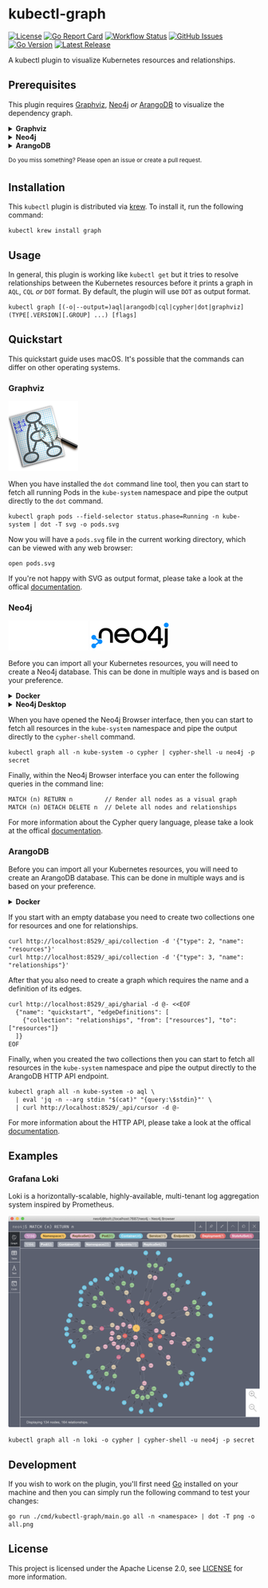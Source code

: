 # kubectl-graph

[![License](https://img.shields.io/github/license/steveteuber/kubectl-graph)](https://github.com/steveteuber/kubectl-graph/blob/master/LICENSE)
[![Go Report Card](https://goreportcard.com/badge/github.com/steveteuber/kubectl-graph)](https://goreportcard.com/report/github.com/steveteuber/kubectl-graph)
[![Workflow Status](https://img.shields.io/github/workflow/status/steveteuber/kubectl-graph/Release)](https://github.com/steveteuber/kubectl-graph/actions?query=workflow:Release)
[![GitHub Issues](https://img.shields.io/github/issues/steveteuber/kubectl-graph)](https://github.com/steveteuber/kubectl-graph/issues)
[![Go Version](https://img.shields.io/github/go-mod/go-version/steveteuber/kubectl-graph)](https://github.com/steveteuber/kubectl-graph/blob/master/go.mod#L3)
[![Latest Release](https://img.shields.io/github/v/release/steveteuber/kubectl-graph)](https://github.com/steveteuber/kubectl-graph/releases/latest)

A kubectl plugin to visualize Kubernetes resources and relationships.

## Prerequisites

This plugin requires [Graphviz](https://graphviz.org), [Neo4j](https://neo4j.com) *or* [ArangoDB](https://www.arangodb.com) to visualize the dependency graph.

<details>
<summary><strong>Graphviz</strong></summary><br>

The *default* output format requires `dot` to convert the output into a useful format.

```
brew install graphviz
```
</details>

<details>
<summary><strong>Neo4j</strong></summary><br>

The *CQL* output format requires `cypher-shell` to connect to a Neo4j database.

```
brew install cypher-shell
```
</details>

<details>
<summary><strong>ArangoDB</strong></summary><br>

The *AQL* output format requires `curl` and `jq` to send API requests to an ArangoDB server.

```
brew install curl jq
```
</details>

<sup>Do you miss something? Please open an issue or create a pull request.</sup>

## Installation

This `kubectl` plugin is distributed via [krew](https://krew.sigs.k8s.io). To install it, run the following command:

```
kubectl krew install graph
```

## Usage

In general, this plugin is working like `kubectl get` but it tries to resolve relationships between the Kubernetes
resources before it prints a graph in `AQL`, `CQL` *or* `DOT` format. By default, the plugin will use `DOT` as output format.

```
kubectl graph [(-o|--output=)aql|arangodb|cql|cypher|dot|graphviz] (TYPE[.VERSION][.GROUP] ...) [flags]
```

## Quickstart

This quickstart guide uses macOS. It's possible that the commands can differ on other operating systems.

### Graphviz

![Graphviz Logo](/assets/graphviz-logo.png)

When you have installed the `dot` command line tool, then you can start to fetch all running Pods in the
`kube-system` namespace and pipe the output directly to the `dot` command.

```
kubectl graph pods --field-selector status.phase=Running -n kube-system | dot -T svg -o pods.svg
```

Now you will have a `pods.svg` file in the current working directory, which can be viewed with any web browser:

```
open pods.svg
```

If you're not happy with SVG as output format, please take a look at the offical [documentation](https://graphviz.org/doc/info/output.html).

### Neo4j

![Neo4j Logo](/assets/neo4j-logo-light.png#gh-dark-mode-only)
![Neo4j Logo](/assets/neo4j-logo-dark.png#gh-light-mode-only)

Before you can import all your Kubernetes resources, you will need to create a Neo4j database.
This can be done in multiple ways and is based on your preference.

<details>
<summary><strong>Docker</strong></summary><br>

[Docker](https://docs.docker.com/get-started/) is the easiest way to get started with a Neo4j server and an empty database.

```
docker run --rm -p 7474:7474 -p 7687:7687 -e NEO4J_AUTH=neo4j/secret neo4j
```

When the container is up and running then you can open the Neo4j Browser interface at http://localhost:7474/.
</details>

<details>
<summary><strong>Neo4j Desktop</strong></summary><br>

The [Neo4j Desktop](https://neo4j.com/developer/neo4j-desktop/) application lets you easily create any number of local databases.

```
brew install --cask neo4j
```

After installation, open the `Neo4j Desktop.app` and do the following steps:

1. Create a new project and give it a name.
2. Create a new local DBMS with a name like `quickstart` and password `secret`.
3. Click Start and enter the password.
4. When the database is up and running then you can click Open to open the Neo4j Browser interface.

![Neo4j Desktop](./assets/neo4j-desktop.png)
</details>

When you have opened the Neo4j Browser interface, then you can start to fetch all resources in the
`kube-system` namespace and pipe the output directly to the `cypher-shell` command.

```
kubectl graph all -n kube-system -o cypher | cypher-shell -u neo4j -p secret
```

Finally, within the Neo4j Browser interface you can enter the following queries in the command line:

```
MATCH (n) RETURN n         // Render all nodes as a visual graph
MATCH (n) DETACH DELETE n  // Delete all nodes and relationships
```

For more information about the Cypher query language, please take a look at the offical [documentation](https://neo4j.com/docs/cypher-manual/current/clauses/).

### ArangoDB

Before you can import all your Kubernetes resources, you will need to create an ArangoDB database.
This can be done in multiple ways and is based on your preference.

<details>
<summary><strong>Docker</strong></summary><br>

[Docker](https://docs.docker.com/get-started/) is the easiest way to get started with an ArangoDB server and an empty database.

```
docker run --rm -p 8529:8529 -e ARANGO_NO_AUTH=1 arangodb
```

When the container is up and running then you can open the ArangoDB Browser interface at http://localhost:8529/.
</details>

If you start with an empty database you need to create two collections one for resources and one for relationships.

```
curl http://localhost:8529/_api/collection -d '{"type": 2, "name": "resources"}'
curl http://localhost:8529/_api/collection -d '{"type": 3, "name": "relationships"}'
```

After that you also need to create a graph which requires the name and a definition of its edges.

```
curl http://localhost:8529/_api/gharial -d @- <<EOF
  {"name": "quickstart", "edgeDefinitions": [
    {"collection": "relationships", "from": ["resources"], "to": ["resources"]}
  ]}
EOF
```

Finally, when you created the two collections then you can start to fetch all resources in the 
`kube-system` namespace and pipe the output directly to the ArangoDB HTTP API endpoint.

```
kubectl graph all -n kube-system -o aql \
  | eval 'jq -n --arg stdin "$(cat)" "{query:\$stdin}"' \
  | curl http://localhost:8529/_api/cursor -d @-
```

For more information about the HTTP API, please take a look at the offical [documentation](https://www.arangodb.com/docs/stable/http/).


## Examples

### Grafana Loki

Loki is a horizontally-scalable, highly-available, multi-tenant log aggregation system inspired by Prometheus.

![Grafana Loki](assets/grafana-loki.png)

```
kubectl graph all -n loki -o cypher | cypher-shell -u neo4j -p secret
```

## Development

If you wish to work on the plugin, you'll first need [Go](http://www.golang.org/) installed on your machine
and then you can simply run the following command to test your changes:

```
go run ./cmd/kubectl-graph/main.go all -n <namespace> | dot -T png -o all.png
```

## License

This project is licensed under the Apache License 2.0, see [LICENSE](./LICENSE) for more information.
